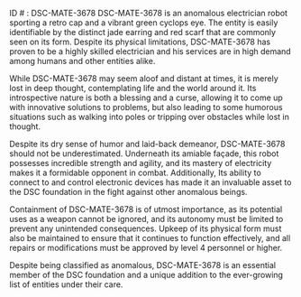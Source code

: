 ID # : DSC-MATE-3678
DSC-MATE-3678 is an anomalous electrician robot sporting a retro cap and a vibrant green cyclops eye. The entity is easily identifiable by the distinct jade earring and red scarf that are commonly seen on its form. Despite its physical limitations, DSC-MATE-3678 has proven to be a highly skilled electrician and his services are in high demand among humans and other entities alike.

While DSC-MATE-3678 may seem aloof and distant at times, it is merely lost in deep thought, contemplating life and the world around it. Its introspective nature is both a blessing and a curse, allowing it to come up with innovative solutions to problems, but also leading to some humorous situations such as walking into poles or tripping over obstacles while lost in thought.

Despite its dry sense of humor and laid-back demeanor, DSC-MATE-3678 should not be underestimated. Underneath its amiable façade, this robot possesses incredible strength and agility, and its mastery of electricity makes it a formidable opponent in combat. Additionally, Its ability to connect to and control electronic devices has made it an invaluable asset to the DSC foundation in the fight against other anomalous beings.

Containment of DSC-MATE-3678 is of utmost importance, as its potential uses as a weapon cannot be ignored, and its autonomy must be limited to prevent any unintended consequences. Upkeep of its physical form must also be maintained to ensure that it continues to function effectively, and all repairs or modifications must be approved by level 4 personnel or higher.

Despite being classified as anomalous, DSC-MATE-3678 is an essential member of the DSC foundation and a unique addition to the ever-growing list of entities under their care.